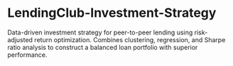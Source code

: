 # LendingClub-Investment-Strategy
Data-driven investment strategy for peer-to-peer lending using risk-adjusted return optimization. Combines clustering, regression, and Sharpe ratio analysis to construct a balanced loan portfolio with superior performance.
